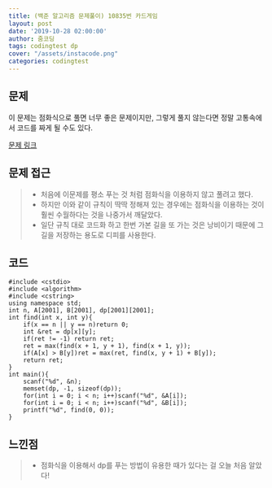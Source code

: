 ```yaml
---
title: (백준 알고리즘 문제풀이) 10835번 카드게임
layout: post
date: '2019-10-28 02:00:00'
author: 줌코딩
tags: codingtest dp
cover: "/assets/instacode.png"
categories: codingtest
---
```


## 문제

이 문제는 점화식으로 풀면 너무 좋은 문제이지만, 그렇게 풀지 않는다면 정말 고통속에서 코드를 짜게 될 수도 있다.

[문제 링크](https://www.acmicpc.net/problem/10835)

## 문제 접근

>* 처음에 이문제를 평소 푸는 것 처럼 점화식을 이용하지 않고 풀려고 했다.
>* 하지만 이와 같이 규칙이 딱딱 정해져 있는 경우에는 점화식을 이용하는 것이 훨씬 수월하다는 것을 나중가서 깨달았다.
>* 일단 규칙 대로 코드화 하고 한번 가본 길을 또 가는 것은 낭비이기 때문에 그 길을 저장하는 용도로 디피를 사용한다.

## 코드

    #include <cstdio>
    #include <algorithm>
    #include <cstring>
    using namespace std;
    int n, A[2001], B[2001], dp[2001][2001];
    int find(int x, int y){
        if(x == n || y == n)return 0;
        int &ret = dp[x][y];
        if(ret != -1) return ret;
        ret = max(find(x + 1, y + 1), find(x + 1, y));
        if(A[x] > B[y])ret = max(ret, find(x, y + 1) + B[y]);
        return ret;
    }
    int main(){
        scanf("%d", &n);
        memset(dp, -1, sizeof(dp));
        for(int i = 0; i < n; i++)scanf("%d", &A[i]);
        for(int i = 0; i < n; i++)scanf("%d", &B[i]);
        printf("%d", find(0, 0));
    }

## 느낀점

>* 점화식을 이용해서 dp를 푸는 방법이 유용한 때가 있다는 걸 오늘 처음 알았다!
